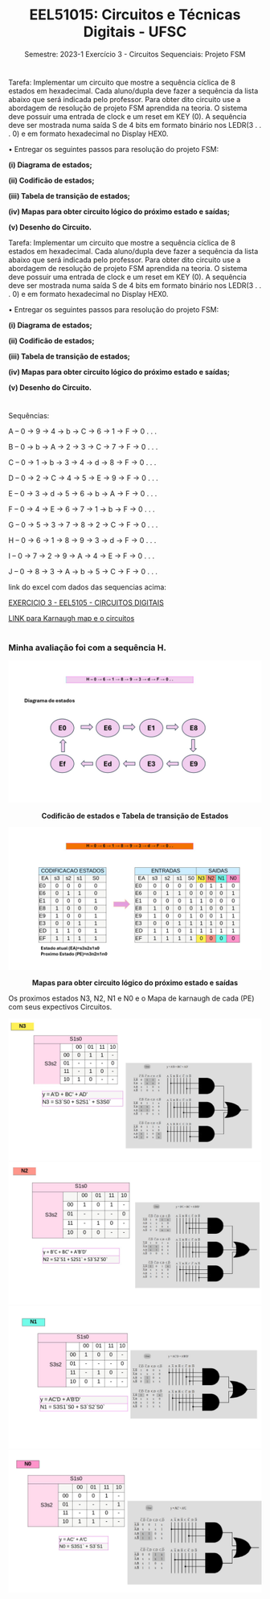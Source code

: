 
<h1 align="center">
  <strong> EEL51015: Circuitos e Técnicas Digitais
 - UFSC</strong>
</h1>
<p align="center">
Semestre: 2023-1 Exercício 3 - Circuitos Sequenciais: Projeto FSM </p>

#

Tarefa: Implementar um circuito que mostre a sequência cı́clica de 8 estados em hexadecimal. Cada aluno/dupla deve fazer a sequência da lista abaixo que será indicada pelo professor. Para obter dito circuito use a abordagem de resolução de projeto FSM aprendida na teoria. O sistema deve possuir uma entrada de clock e um
reset em KEY (0). A sequência deve ser mostrada numa saı́da S de 4 bits em formato binário nos LEDR(3 . . . 0) e em formato hexadecimal no Display HEX0.

• Entregar os seguintes passos para resolução do projeto FSM:
<b>

(i) Diagrama de estados;

(ii) Codificão de estados; 

(iii) Tabela de transição de estados; 

(iv) Mapas para obter circuito lógico do próximo estado e saı́das;

(v) Desenho do Circuito.
</b>

Tarefa: Implementar um circuito que mostre a sequência cı́clica de 8 estados em hexadecimal. Cada aluno/dupla deve fazer a sequência da lista abaixo que será indicada pelo professor. Para obter dito circuito use a abordagem de resolução de projeto FSM aprendida na teoria. O sistema deve possuir uma entrada de clock e um
reset em KEY (0). A sequência deve ser mostrada numa saı́da S de 4 bits em formato binário nos LEDR(3 . . . 0) e em formato hexadecimal no Display HEX0.

• Entregar os seguintes passos para resolução do projeto FSM:
<b>

(i) Diagrama de estados;

(ii) Codificão de estados; 

(iii) Tabela de transição de estados; 

(iv) Mapas para obter circuito lógico do próximo estado e saı́das;

(v) Desenho do Circuito.
</b>
# 

Sequências:

A – 0 → 9 → 4 → b → C → 6 → 1 → F → 0 . . . 

B – 0 → b → A → 2 → 3 → C → 7 → F → 0 . . .

C – 0 → 1 → b → 3 → 4 → d → 8 → F → 0 . . .

D – 0 → 2 → C → 4 → 5 → E → 9 → F → 0 . . .

E – 0 → 3 → d → 5 → 6 → b → A → F → 0 . . .

F – 0 → 4 → E → 6 → 7 → 1 → b → F → 0 . . .

G – 0 → 5 → 3 → 7 → 8 → 2 → C → F → 0 . . .

H – 0 → 6 → 1 → 8 → 9 → 3 → d → F → 0 . . .

I – 0 → 7 → 2 → 9 → A → 4 → E → F → 0 . . .

J – 0 → 8 → 3 → A → b → 5 → C → F → 0 . . .

link do excel com dados das sequencias acima: 

[EXERCICIO 3 - EEL5105 - CIRCUITOS DIGITAIS](https://docs.google.com/spreadsheets/d/1t67oP3QdkIf7zlZNU1o1ns9iy7dVyALB/edit?gid=1708467906#gid=1708467906)

[LINK para Karnaugh map e o circuitos](http://www.32x8.com/var4kmapx.html)


# 

### Minha avaliação foi com a sequência H.


<img src="Circuitos/Diagrama_de_estados.jpeg">

<br>
<p align="center"> 
<b> Codificão de estados e Tabela de transição de Estados </b>
</p>

<img src="Circuitos/Tabela_transição_estados.jpeg">

<br> 
<p align="center"> 
<b> Mapas para obter circuito lógico do próximo estado e saı́das</b>
</p>


Os proximos estados N3, N2, N1 e N0 e o Mapa de karnaugh de cada  (PE) com seus expectivos Circuitos.

<img src="Circuitos/N3.jpeg">
<img src="Circuitos/N2.jpeg">
<img src="Circuitos/N1.jpeg">
<img src="Circuitos/N0.jpeg">